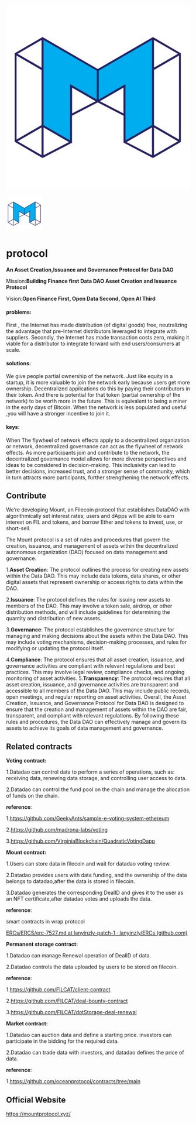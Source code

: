![](./img/mount-protocol-logo.png)

<img src="./img/mount-protocol-logo.png" width="100px">

# protocol

**An Asset Creation,Issuance and Governance Protocol for Data DAO**

Mission:**Building Finance first Data DAO Asset Creation and Issuance Protocol**

Vision:**Open Finance First, Open Data Second, Open AI Third**

#### problems: 

First , the Internet has made distribution (of digital goods) free, neutralizing the advantage that pre-Internet distributors leveraged to integrate with suppliers. Secondly, the Internet has made transaction costs zero, making it viable for a distributor to integrate forward with end users/consumers at scale.

#### solutions:

We give people partial ownership of the network. Just like equity in a startup, it is more valuable to join the network early because users get more ownership. Decentralized applications do this by paying their contributors in their token. And there is potential for that token (partial ownership of the network) to be worth more in the future. This is equivalent to being a miner in the early days of Bitcoin. When the network is less populated and useful ,you will have a stronger incentive to join it.

#### keys:

When The flywheel of network effects apply to a decentralized organization or network, decentralized governance can act as the flywheel of network effects. As more participants join and contribute to the network, the decentralized governance model allows for more diverse perspectives and ideas to be considered in decision-making. This inclusivity can lead to better decisions, increased trust, and a stronger sense of community, which in turn attracts more participants, further strengthening the network effects.

## Contribute

We’re developing Mount, an Filecoin protocol that establishes DataDAO with algorithmically set interest rates; users and dApps will be able to earn interest on FIL and tokens, and borrow Ether and tokens to invest, use, or short-sell.

The Mount protocol is a set of rules and procedures that govern the creation, issuance, and management of assets within the decentralized autonomous organization (DAO) focused on data management and governance.

1.**Asset Creation**: The protocol outlines the process for creating new assets within the Data DAO. This may include data tokens, data shares, or other digital assets that represent ownership or access rights to data within the DAO.

2.**Issuance**: The protocol defines the rules for issuing new assets to members of the DAO. This may involve a token sale, airdrop, or other distribution methods, and will include guidelines for determining the quantity and distribution of new assets.

3.**Governance**: The protocol establishes the governance structure for managing and making decisions about the assets within the Data DAO. This may include voting mechanisms, decision-making processes, and rules for modifying or updating the protocol itself.

4.**Compliance**: The protocol ensures that all asset creation, issuance, and governance activities are compliant with relevant regulations and best practices. This may involve legal review, compliance checks, and ongoing monitoring of asset activities.
5.**Transparency**: The protocol requires that all asset creation, issuance, and governance activities are transparent and accessible to all members of the Data DAO. This may include public records, open meetings, and regular reporting on asset activities.
Overall, the Asset Creation, Issuance, and Governance Protocol for Data DAO is designed to ensure that the creation and management of assets within the DAO are fair, transparent, and compliant with relevant regulations. By following these rules and procedures, the Data DAO can effectively manage and govern its assets to achieve its goals of data management and governance.

## Related contracts

**Voting contract:**

1.Datadao can control data to perform a series of operations, such as: receiving data, renewing data storage, and controlling user access to data.

2.Datadao can control the fund pool on the chain and manage the allocation of funds on the chain.

**reference**:

1.https://github.com/GeekyAnts/sample-e-voting-system-ethereum

2.https://github.com/madrona-labs/voting	  

3.https://github.com/VirginiaBlockchain/QuadraticVotingDapp

**Mount contract:**

1.Users can store data in filecoin and wait for datadao voting review.

2.Datadao provides users with data funding, and the ownership of the data belongs to datadao,after the data is stored in filecoin.

3.Datadao generates the corresponding DealID and gives it to the user as an NFT certificate,after datadao votes and uploads the data.

**reference**:

smart contracts in wrap protocol

[ERCs/ERCS/erc-7527.md at lanyinzly-patch-1 · lanyinzly/ERCs (github.com)](https://github.com/lanyinzly/ERCs/blob/lanyinzly-patch-1/ERCS/erc-7527.md)

**Permanent storage contract:**

1.Datadao can manage Renewal operation of DealID of data.

2.Datadao controls the data uploaded by users to be stored on filecoin.

**reference**:

1.https://github.com/FILCAT/client-contract

2.https://github.com/FILCAT/deal-bounty-contract

3.https://github.com/FILCAT/dotStorage-deal-renewal

**Market contract:**

1.Datadao can auction data and define a starting price. investors can participate in the bidding for the required data.

2.Datadao can trade data with investors, and datadao defines the price of data.

**reference**:

1.https://github.com/oceanprotocol/contracts/tree/main

## Official Website

https://mountprotocol.xyz/
